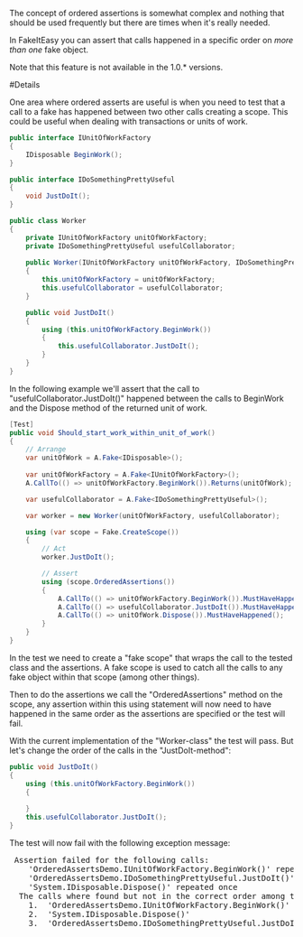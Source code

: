 The concept of ordered assertions is somewhat complex and nothing that should be used frequently but there are times when it's really needed.

In FakeItEasy you can assert that calls happened in a specific order on _more than one_ fake object.

Note that this feature is not available in the 1.0.* versions.

#Details

One area where ordered asserts are useful is when you need to test that a call to a fake has happened between two other calls creating a scope. This could be useful when dealing with transactions or units of work.

```csharp
public interface IUnitOfWorkFactory
{
    IDisposable BeginWork();
}

public interface IDoSomethingPrettyUseful
{
    void JustDoIt();
}

public class Worker
{
    private IUnitOfWorkFactory unitOfWorkFactory;
    private IDoSomethingPrettyUseful usefulCollaborator;
        
    public Worker(IUnitOfWorkFactory unitOfWorkFactory, IDoSomethingPrettyUseful usefulCollaborator)
    {
        this.unitOfWorkFactory = unitOfWorkFactory;
        this.usefulCollaborator = usefulCollaborator;
    }

    public void JustDoIt()
    {
        using (this.unitOfWorkFactory.BeginWork())
        {
            this.usefulCollaborator.JustDoIt();
        }
    }
}
```

In the following example we'll assert that the call to "usefulCollaborator.JustDoIt()" happened between the calls to BeginWork and the Dispose method of the returned unit of work.

```csharp
[Test]
public void Should_start_work_within_unit_of_work()
{
    // Arrange
    var unitOfWork = A.Fake<IDisposable>();
            
    var unitOfWorkFactory = A.Fake<IUnitOfWorkFactory>();
    A.CallTo(() => unitOfWorkFactory.BeginWork()).Returns(unitOfWork);

    var usefulCollaborator = A.Fake<IDoSomethingPrettyUseful>();

    var worker = new Worker(unitOfWorkFactory, usefulCollaborator);

    using (var scope = Fake.CreateScope())
    {
        // Act
        worker.JustDoIt();

        // Assert
        using (scope.OrderedAssertions())
        {
            A.CallTo(() => unitOfWorkFactory.BeginWork()).MustHaveHappened();
            A.CallTo(() => usefulCollaborator.JustDoIt()).MustHaveHappened();
            A.CallTo(() => unitOfWork.Dispose()).MustHaveHappened();
        }
    }
}
```

In the test we need to create a "fake scope" that wraps the call to the tested class and the assertions. A fake scope is used to catch all the calls to any fake object within that scope (among other things).

Then to do the assertions we call the "OrderedAssertions" method on the scope, any assertion within this using statement will now need to have happened in the same order as the assertions are specified or the test will fail.

With the current implementation of the "Worker-class" the test will pass. But let's change the order of the calls in the "JustDoIt-method":

```csharp
public void JustDoIt()
{ 
    using (this.unitOfWorkFactory.BeginWork())
    { 
        
    }
    this.usefulCollaborator.JustDoIt();
}
```

The test will now fail with the following exception message:

<pre>
 Assertion failed for the following calls:
    'OrderedAssertsDemo.IUnitOfWorkFactory.BeginWork()' repeated once
    'OrderedAssertsDemo.IDoSomethingPrettyUseful.JustDoIt()' repeated once
    'System.IDisposable.Dispose()' repeated once
  The calls where found but not in the correct order among the calls:
    1.  'OrderedAssertsDemo.IUnitOfWorkFactory.BeginWork()'
    2.  'System.IDisposable.Dispose()'
    3.  'OrderedAssertsDemo.IDoSomethingPrettyUseful.JustDoIt()'
</pre>